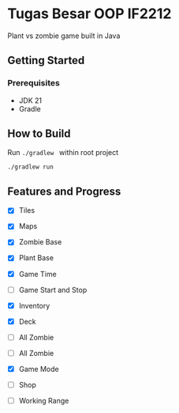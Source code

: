 # Tugas Besar OOP IF2212 
Plant vs zombie game built in Java

## Getting Started 

### Prerequisites
- JDK 21
- Gradle

## How to Build

Run ```./gradlew ``` within root project
```
./gradlew run
```
## Features and Progress
- [x]  Tiles
- [x]  Maps
- [x]  Zombie Base
- [x]  Plant Base
- [x]  Game Time 
- [ ]  Game Start and Stop
- [x]  Inventory
- [x]  Deck
- [ ]  All Zombie
- [ ]  All Zombie
- [x]  Game Mode
- [ ]  Shop
- [ ]  Working Range


